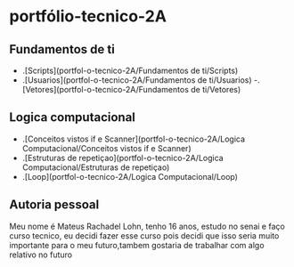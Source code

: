 # portfólio-tecnico-2A
## Fundamentos de ti
- .[Scripts](portfol-o-tecnico-2A/Fundamentos de ti/Scripts)
- .[Usuarios](portfol-o-tecnico-2A/Fundamentos de ti/Usuarios)
-.[Vetores](portfol-o-tecnico-2A/Fundamentos de ti/Vetores)
## Logica computacional

- .[Conceitos vistos if e Scanner](portfol-o-tecnico-2A/Logica Computacional/Conceitos vistos if e Scanner)
- .[Estruturas de repetiçao](portfol-o-tecnico-2A/Logica Computacional/Estruturas de repetiçao)
- .[Loop](portfol-o-tecnico-2A/Logica Computacional/Loop)
## Autoria pessoal
Meu nome é Mateus Rachadel Lohn, tenho 16 anos, estudo no senai e faço curso tecnico, eu decidi fazer esse curso pois decidi que isso seria muito importante para o meu futuro,tambem gostaria de trabalhar com algo relativo no futuro
